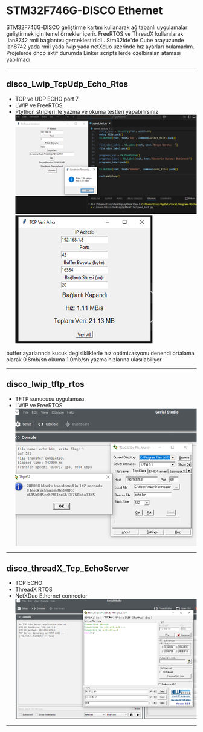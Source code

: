 
# STM32F746G-DISCO Ethernet

STM32F746G-DISCO geliştirme kartını kullanarak ağ tabanlı uygulamalar geliştirmek için temel örnekler içerir. 
FreeRTOS ve ThreadX kullanılarak ,lan8742 rmii baglantısı gerceklestirildi .
Stm32Ide'de Cube arayuzunde lan8742 yada rmii yada lwip yada netXduo uzerinde hız ayarları bulamadım.
Projelerde dhcp aktif durumda
Linker scripts  lerde ozelbiralan ataması yapılmadı 

---

## **disco_Lwip_TcpUdp_Echo_Rtos**
- TCP ve UDP ECHO port 7
- LWIP ve FreeRTOS
- Ptython stripleri ile yazma ve okuma testleri yapabilirsiniz
![Send test](assets/lwip_test.png)
![Recieve test](assets/lwip_test_read.png)

buffer ayarlarında kucuk degisikliklerle hız optimizasyonu denendi ortalama olarak 
0.8mb/sn okuma 1.0mb/sn yazma hızlarına ulasılabiliyor

---

## **disco_lwip_tftp_rtos**
- TFTP sunucusu uygulaması.
- LWIP ve FreeRTOS
![TFTP](assets/disco_lwip_tftp_rtos.png)
---

## **disco_threadX_Tcp_EchoServer**
- TCP ECHO
- ThreadX RTOS 
- NetXDuo Ethernet connector
![NetXDuo](assets/disco_threadX_Tcp_EchoServer.png)

---
